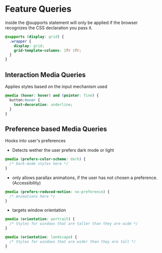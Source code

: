 # Feature Queries

inside the @supports statement will only be applied if the browser recognizes the CSS declaration you pass it.

```css
@supports (display: grid) {
  .wrapper {
    display: grid;
    grid-template-columns: 1fr 1fr;
  }
}
```

## Interaction Media Queries

Applies styles based on the input mechanism used

```css
@media (hover: hover) and (pointer: fine) {
  button:hover {
    text-decoration: underline;
  }
}
```

## Preference based Media Queries

Hooks into user's preferences

- Detects wether the user prefers dark mode or light

```css
@media (prefers-color-scheme: dark) {
  /* Dark-mode styles here */
}
```

- only allows parallax animations, if the user has not chosen a preference. (Accessibility)

```css
@media (prefers-reduced-motion: no-preference) {
  /* Animations here */
}
```

- targets window orientation

```css
@media (orientation: portrait) {
  /* Styles for windows that are taller than they are wide */
}

@media (orientation: landscape) {
  /* Styles for windows that are wider than they are tall */
}
```
